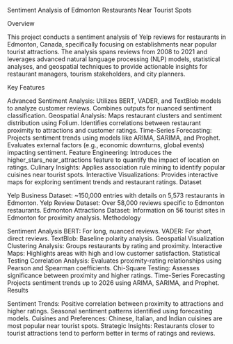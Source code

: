 Sentiment Analysis of Edmonton Restaurants Near Tourist Spots

Overview

This project conducts a sentiment analysis of Yelp reviews for restaurants in Edmonton, Canada, specifically focusing on establishments near popular tourist attractions. The analysis spans reviews from 2008 to 2021 and leverages advanced natural language processing (NLP) models, statistical analyses, and geospatial techniques to provide actionable insights for restaurant managers, tourism stakeholders, and city planners.

Key Features

Advanced Sentiment Analysis:
Utilizes BERT, VADER, and TextBlob models to analyze customer reviews.
Combines outputs for nuanced sentiment classification.
Geospatial Analysis:
Maps restaurant clusters and sentiment distribution using Folium.
Identifies correlations between restaurant proximity to attractions and customer ratings.
Time-Series Forecasting:
Projects sentiment trends using models like ARIMA, SARIMA, and Prophet.
Evaluates external factors (e.g., economic downturns, global events) impacting sentiment.
Feature Engineering:
Introduces the higher_stars_near_attractions feature to quantify the impact of location on ratings.
Culinary Insights:
Applies association rule mining to identify popular cuisines near tourist spots.
Interactive Visualizations:
Provides interactive maps for exploring sentiment trends and restaurant ratings.
Dataset

Yelp Business Dataset:
~150,000 entries with details on 5,573 restaurants in Edmonton.
Yelp Review Dataset:
Over 58,000 reviews specific to Edmonton restaurants.
Edmonton Attractions Dataset:
Information on 56 tourist sites in Edmonton for proximity analysis.
Methodology

Sentiment Analysis
BERT: For long, nuanced reviews.
VADER: For short, direct reviews.
TextBlob: Baseline polarity analysis.
Geospatial Visualization
Clustering Analysis: Groups restaurants by rating and proximity.
Interactive Maps: Highlights areas with high and low customer satisfaction.
Statistical Testing
Correlation Analysis: Evaluates proximity-rating relationships using Pearson and Spearman coefficients.
Chi-Square Testing: Assesses significance between proximity and higher ratings.
Time-Series Forecasting
Projects sentiment trends up to 2026 using ARIMA, SARIMA, and Prophet.
Results

Sentiment Trends:
Positive correlation between proximity to attractions and higher ratings.
Seasonal sentiment patterns identified using forecasting models.
Cuisines and Preferences:
Chinese, Italian, and Indian cuisines are most popular near tourist spots.
Strategic Insights:
Restaurants closer to tourist attractions tend to perform better in terms of ratings and reviews.

